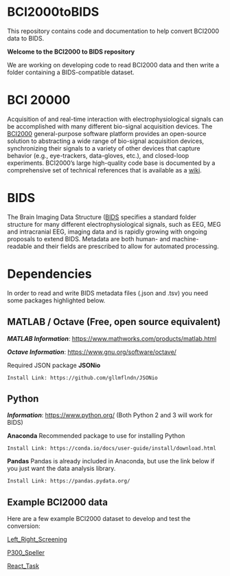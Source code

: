 # BCI2000toBIDS
This repository contains code and documentation to help convert BCI2000 data to BIDS.

**Welcome to the BCI2000 to BIDS repository**

We are working on developing code to read BCI2000 data and then write a folder containing a BIDS-compatible dataset.

# BCI 20000
Acquisition of and real-time interaction with electrophysiological signals can be accomplished with many different bio-signal acquisition devices. The [BCI2000][BCI2000] general-purpose software platform provides an open-source solution to abstracting a wide range of bio-signal acquisition devices, synchronizing their signals to a variety of other devices that capture behavior (e.g., eye-trackers, data-gloves, etc.), and closed-loop experiments. BCI2000’s large high-quality code base is documented by a comprehensive set of technical references that is available as a [wiki](http://doc.bci2000.org).

# BIDS
The Brain Imaging Data Structure ([BIDS][bids] specifies a standard folder structure for many different electrophysiological signals, such as EEG, MEG and intracranial EEG, imaging data and is rapidly growing with ongoing proposals to extend BIDS. Metadata are both human- and machine-readable and their fields are prescribed to allow for automated processing.

# Dependencies
In order to read and write BIDS metadata files (.json and .tsv) you need some packages highlighted below.

## MATLAB / Octave (Free, open source equivalent)
***MATLAB Information***: https://www.mathworks.com/products/matlab.html

***Octave Information***: https://www.gnu.org/software/octave/

Required JSON package
**JSONio**

	Install Link: https://github.com/gllmflndn/JSONio


## Python
***Information***: https://www.python.org/ (Both Python 2 and 3 will work for BIDS)

**Anaconda** Recommended package to use for installing Python

	Install Link: https://conda.io/docs/user-guide/install/download.html

**Pandas**
Pandas is already included in Anaconda, but use the link below if you just want the data analysis library.

	Install Link: https://pandas.pydata.org/


## Example BCI2000 data

Here are a few example BCI2000 dataset to develop and test the conversion:

[Left_Right_Screening](https://www.dropbox.com/s/5cj4jgl2y8heddv/Left_Right_Screening.zip?dl=0)

[P300_Speller](https://www.dropbox.com/s/92hrkh2or0n6nl3/P300_Speller.zip?dl=0)

[React_Task](https://www.dropbox.com/s/1jkgc0ddbwcf67d/React_Task.zip?dl=0)



[bids]: https://bids.neuroimaging.io/
[BCI2000]: https://www.bci2000.org/
